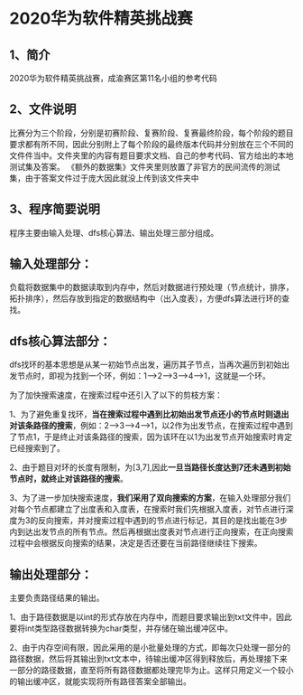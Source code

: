 # 2020华为软件精英挑战赛
## 1、简介
2020华为软件精英挑战赛，成渝赛区第11名小组的参考代码

## 2、文件说明
比赛分为三个阶段，分别是初赛阶段、复赛阶段、复赛最终阶段，每个阶段的题目要求都有所不同，因此分别附上了每个阶段的最终版本代码并分别放在三个不同的文件件当中。文件夹里的内容有题目要求文档、自己的参考代码、官方给出的本地测试集及答案。
《额外的数据集》文件夹里则放置了非官方的民间流传的测试集，由于答案文件过于庞大因此就没上传到该文件夹中

## 3、程序简要说明
程序主要由输入处理、dfs核心算法、输出处理三部分组成。


**输入处理部分：**
---
负载将数据集中的数据读取到内存中，然后对数据进行预处理（节点统计，排序，拓扑排序），然后存放到指定的数据结构中（出入度表），方便dfs算法进行环的查找。


**dfs核心算法部分：**
---
dfs找环的基本思想是从某一初始节点出发，遍历其子节点，当再次遍历到初始出发节点时，即视为找到一个环，例如：1-->2-->3-->4-->1，这就是一个环。


为了加快搜索速度，在搜索过程中还引入了以下的剪枝方案：

1、为了避免重复找环，**当在搜索过程中遇到比初始出发节点还小的节点时则退出对该条路径的搜索**，例如：2-->3-->4-->1，以2作为出发节点，在搜索过程中遇到了节点1，于是终止对该条路径的搜索，因为该环在以1为出发节点开始搜索时肯定已经搜索到了。

2、由于题目对环的长度有限制，为[3,7],因此**一旦当路径长度达到7还未遇到初始节点时，就终止对该路径的搜索**。

3、为了进一步加快搜索速度，**我们采用了双向搜索的方案**，在输入处理部分我们对每个节点都建立了出度表和入度表，在搜索时我们先根据入度表，对节点进行深度为3的反向搜索，并对搜索过程中遇到的节点进行标记，其目的是找出能在3步内到达出发节点的所有节点。然后再根据出度表对节点进行正向搜索，在正向搜索过程中会根据反向搜索的结果，决定是否还要在当前路径继续往下搜索。

**输出处理部分：**
---
主要负责路径结果的输出。

1、由于路径数据是以int的形式存放在内存中，而题目要求输出到txt文件中，因此要将int类型路径数据转换为char类型，并存储在输出缓冲区中。

2、由于内存空间有限，因此采用的是小批量处理的方式，即每次只处理一部分的路径数据，然后将其输出到txt文本中，待输出缓冲区得到释放后，再处理接下来一部分的路径数据，直至将所有路径数据都处理完毕为止。这样只用定义一个较小的输出缓冲区，就能实现将所有路径答案全部输出。
